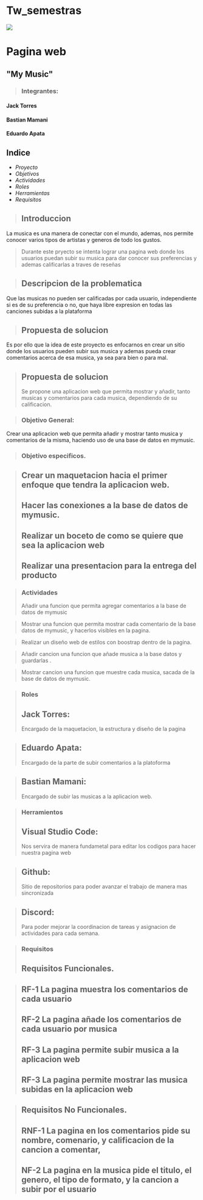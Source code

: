 # Tw_semestras
![](https://www.uta.cl/wp-content/uploads/2018/11/logoweb_UTA.png)
# Pagina web
## "My Music"

> ###  Integrantes:
#### Jack Torres
#### Bastian Mamani
#### Eduardo Apata

## Indice
- *Proyecto*
- *Objetivos*
- *Actividades*
- *Roles*
- *Herramientas*
- *Requisitos*

> ## Introduccion
La musica es una manera de conectar con el mundo, ademas, nos permite conocer varios tipos de artistas y generos de todo los gustos.

> Durante este pryecto se intenta lograr una pagina web donde los usuarios puedan subir su musica para dar conocer sus preferencias y ademas calificarlas a traves de reseñas

> ## Descripcion de la problematica
Que las musicas no pueden ser calificadas por cada usuario, independiente si es de su preferencia o no, que haya libre expresion en todas las canciones subidas a la plataforma

> ## Propuesta de solucion
Es por ello que la idea de este proyecto es enfocarnos en crear un sitio donde los usuarios pueden subir sus musica y ademas pueda crear comentarios acerca de esa musica, ya sea
para bien o para mal.

> ## Propuesta de solucion
> Se propone una aplicacion web que permita mostrar y añadir, tanto musicas y comentarios para cada musica, dependiendo de su calificacion.

> ### Objetivo General:
Crear una aplicacion web que permita añadir y mostrar tanto musica y comentarios de la misma, haciendo uso de una base de datos en mymusic.

> ### Objetivo especificos.

> ## Crear un maquetacion hacia el primer enfoque que tendra la aplicacion web.
> ## Hacer las conexiones a la base de datos de mymusic.
> ## Realizar un boceto de como se quiere que sea la aplicacion web
> ## Realizar una presentacion para la entrega del producto

> ### Actividades
> Añadir una funcion que permita agregar comentarios a la base de datos de mymusic

> Mostrar una funcion que permita mostrar cada comentario de la base datos de mymusic, y hacerlos visibles en la pagina.

> Realizar un diseño web  de estilos con boostrap dentro de la pagina.

> Añadir cancion una funcion que añade musica a la base datos y guardarlas .

> Mostrar cancion una funcion que muestre cada musica, sacada de la base de datos de mymusic.

> ### Roles
> ## Jack Torres:
> Encargado de la maquetacion, la estructura y diseño de la pagina

> ## Eduardo Apata:
>Encargado de la parte de subir comentarios a la platoforma

> ## Bastian Mamani:
> Encargado de subir las musicas a la aplicacion web.

> ### Herramientos
> ## Visual Studio Code:
> Nos servira de manera fundametal para editar los codigos para hacer nuestra pagina web

> ## Github:
> Sitio de repositorios para poder avanzar el trabajo de manera mas sincronizada

> ## Discord:
> Para poder mejorar la coordinacion de tareas y asignacion de actividades para cada semana.

> ### Requisitos
> ##  Requisitos Funcionales.

> ## RF-1 La pagina muestra los comentarios de cada usuario
> ## RF-2 La pagina añade los comentarios de cada usuario por musica
> ## RF-3 La pagina permite subir musica a la aplicacion web
> ## RF-3 La pagina permite mostrar las musica subidas en la aplicacion web

> ## Requisitos No Funcionales.
> ## RNF-1 La pagina en los comentarios pide su nombre, comenario, y calificacion de la cancion a comentar,
> ## NF-2 La pagina en la musica pide el titulo, el genero, el tipo de formato, y la cancion a subir por el usuario

